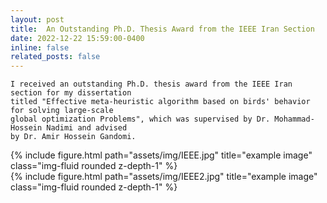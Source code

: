 ```yaml
---
layout: post
title:  An Outstanding Ph.D. Thesis Award from the IEEE Iran Section
date: 2022-12-22 15:59:00-0400
inline: false
related_posts: false
---
```


     
    I received an outstanding Ph.D. thesis award from the IEEE Iran section for my dissertation
    titled "Effective meta-heuristic algorithm based on birds' behavior for solving large-scale 
    global optimization Problems", which was supervised by Dr. Mohammad-Hossein Nadimi and advised 
    by Dr. Amir Hossein Gandomi.
 
     

<div class="row">
    <div class="col-sm mt-3 mt-md-0">
        {% include figure.html path="assets/img/IEEE.jpg" title="example image" class="img-fluid rounded z-depth-1" %}
    </div>
    <div class="col-sm mt-3 mt-md-0">
        {% include figure.html path="assets/img/IEEE2.jpg" title="example image" class="img-fluid rounded z-depth-1" %}
    </div>
</div>

